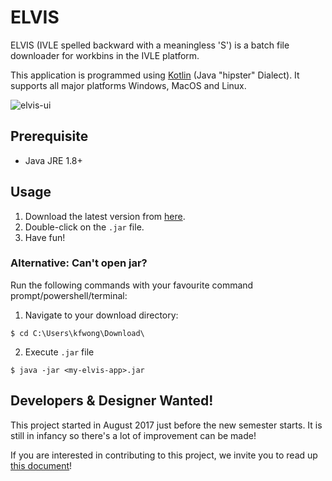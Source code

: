 # ELVIS
ELVIS (IVLE spelled backward with a meaningless 'S') is a batch file downloader for workbins in the IVLE platform. 

This application is programmed using [Kotlin](https://kotlinlang.org/) (Java "hipster" Dialect). It supports all major platforms Windows, MacOS and Linux.

![elvis-ui](http://sm.uploads.im/d/9JsBa.png)

## Prerequisite
- Java JRE 1.8+

## Usage

1. Download the latest version from [here](https://github.com/kfwong/elvis/releases).
2. Double-click on the `.jar` file.
3. Have fun!

### Alternative: Can't open jar?
Run the following commands with your favourite command prompt/powershell/terminal:

1. Navigate to your download directory:
```
$ cd C:\Users\kfwong\Download\
```

2. Execute `.jar` file
```
$ java -jar <my-elvis-app>.jar
```

## Developers & Designer Wanted!
This project started in August 2017 just before the new semester starts. It is still in infancy so there's a lot of improvement can be made!

If you are interested in contributing to this project, we invite you to read up [this document](https://github.com/kfwong/elvis/blob/master/doc/developer-manual.md)!